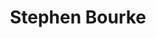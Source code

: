 ---
title: Stephen Bourke
category: team
published: true
position: Collaborator
image: stephen-bourke.jpg
project: current
---